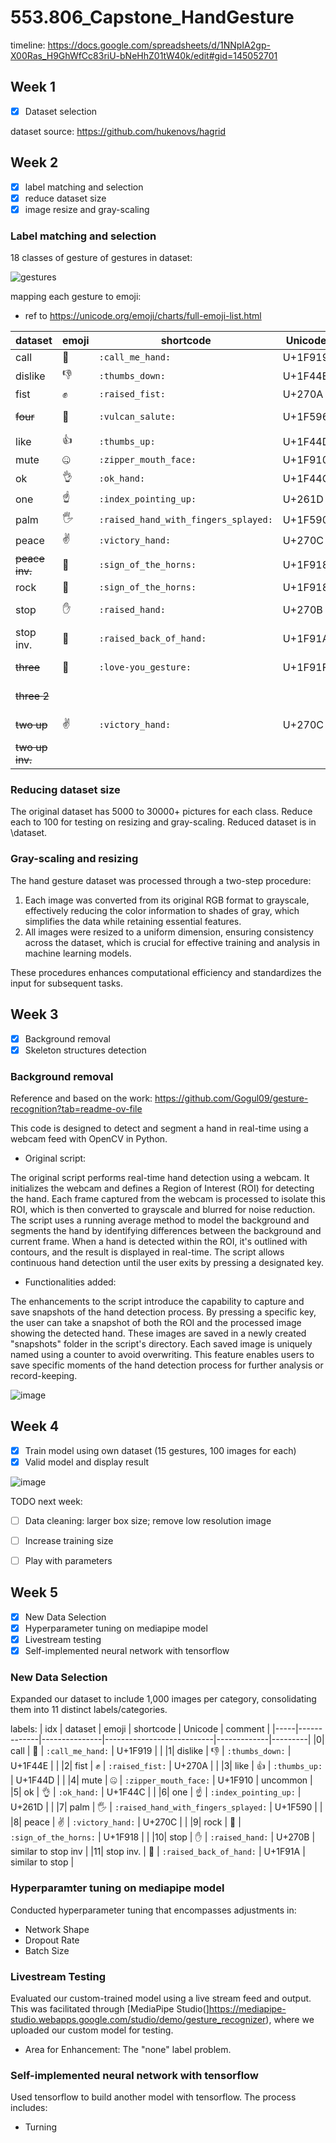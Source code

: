 # 553.806_Capstone_HandGesture

timeline: https://docs.google.com/spreadsheets/d/1NNpIA2gp-X00Ras_H9GhWfCc83riU-bNeHhZ01tW40k/edit#gid=145052701

## Week 1
- [x] Dataset selection

dataset source: https://github.com/hukenovs/hagrid

## Week 2
- [x] label matching and selection
- [x] reduce dataset size
- [x] image resize and gray-scaling 

### Label matching and selection

18 classes of gesture of gestures in dataset: 

![gestures](https://github.com/hukenovs/hagrid/raw/master/images/gestures.jpg)

mapping each gesture to emoji: 
* ref to https://unicode.org/emoji/charts/full-emoji-list.html

| dataset     | emoji         | shortcode                 | Unicode     | comment |
|-------------|---------------|---------------------------|-------------|---------|
| call        | 🤙            | `:call_me_hand:`          | U+1F919     |         |
| dislike     | 👎            | `:thumbs_down:`           | U+1F44E     |         |
| fist        | ✊            | `:raised_fist:`           | U+270A      |         |
| ~~four~~    | 🖖            | `:vulcan_salute:`         | U+1F596     | weak emoji        |
| like        | 👍            | `:thumbs_up:`             | U+1F44D     |         |
| mute        | 🤐            | `:zipper_mouth_face:`     | U+1F910     | uncommon |
| ok          | 👌            | `:ok_hand:`               | U+1F44C     |         |
| one         | ☝             | `:index_pointing_up:`     | U+261D      |         |
| palm        | 🖐            | `:raised_hand_with_fingers_splayed:` | U+1F590 |         |
| peace       | ✌             | `:victory_hand:`          | U+270C      |         |
| ~~peace inv.~~  | 🤘       | `:sign_of_the_horns:`     | U+1F918     | weak emoji     |
| rock        | 🤘            | `:sign_of_the_horns:`     | U+1F918     |         |
| stop        | ✋            | `:raised_hand:`           | U+270B      | similar to stop inv        |
| stop inv.   | 🤚            | `:raised_back_of_hand:`   | U+1F91A     | similar to stop        |
| ~~three~~   | 🤟            | `:love-you_gesture:`      | U+1F91F     | weak emoji        |
| ~~three 2~~ |             |      |     | no such emoji        |
| ~~two up~~  | ✌             | `:victory_hand:`          | U+270C      | weak emoji        |
| ~~two up inv.~~ |         |      |      | no such emoji         |

### Reducing dataset size

The original dataset has 5000 to 30000+ pictures for each class. Reduce each to 100 for testing on resizing and gray-scaling. Reduced dataset is in \dataset. 

### Gray-scaling and resizing

The hand gesture dataset was processed through a two-step procedure: 
1. Each image was converted from its original RGB format to grayscale, effectively reducing the color information to shades of gray, which simplifies the data while retaining essential features.
2. All images were resized to a uniform dimension, ensuring consistency across the dataset, which is crucial for effective training and analysis in machine learning models.

These procedures enhances computational efficiency and standardizes the input for subsequent tasks.


## Week 3

- [x] Background removal
- [x] Skeleton structures detection

### Background removal

Reference and based on the work: https://github.com/Gogul09/gesture-recognition?tab=readme-ov-file

This code is designed to detect and segment a hand in real-time using a webcam feed with OpenCV in Python. 

* Original script:

The original script performs real-time hand detection using a webcam. It initializes the webcam and defines a Region of Interest (ROI) for detecting the hand. Each frame captured from the webcam is processed to isolate this ROI, which is then converted to grayscale and blurred for noise reduction. The script uses a running average method to model the background and segments the hand by identifying differences between the background and current frame. When a hand is detected within the ROI, it's outlined with contours, and the result is displayed in real-time. The script allows continuous hand detection until the user exits by pressing a designated key.

* Functionalities added:

The enhancements to the script introduce the capability to capture and save snapshots of the hand detection process. By pressing a specific key, the user can take a snapshot of both the ROI and the processed image showing the detected hand. These images are saved in a newly created "snapshots" folder in the script's directory. Each saved image is uniquely named using a counter to avoid overwriting. This feature enables users to save specific moments of the hand detection process for further analysis or record-keeping.

![image](https://github.com/Shadowfax221/553.806_Capstone_HandGesture/assets/126203843/d2e85340-3031-42f5-939e-f02f1d5fe278)


## Week 4
- [x] Train model using own dataset (15 gestures, 100 images for each)
- [x] Valid model and display result

![image](https://github.com/Shadowfax221/553.806_Capstone_HandGesture/assets/48790906/ac8afc26-05dc-469c-b553-91496b21ff4d)

TODO next week: 
- [ ] Data cleaning: larger box size; remove low resolution image
- [ ] Increase training size
- [ ] Play with parameters


## Week 5

- [x] New Data Selection
- [x] Hyperparameter tuning on mediapipe model
- [x] Livestream testing
- [x] Self-implemented neural network with tensorflow

### New Data Selection

Expanded our dataset to include 1,000 images per category, consolidating them into 11 distinct labels/categories.

labels: 
| idx | dataset     | emoji         | shortcode                 | Unicode     | comment |
|-----|-------------|---------------|---------------------------|-------------|---------|
|0| call        | 🤙            | `:call_me_hand:`          | U+1F919     |         |
|1| dislike     | 👎            | `:thumbs_down:`           | U+1F44E     |         |
|2| fist        | ✊            | `:raised_fist:`           | U+270A      |         |
|3| like        | 👍            | `:thumbs_up:`             | U+1F44D     |         |
|4| mute        | 🤐            | `:zipper_mouth_face:`     | U+1F910     | uncommon |
|5| ok          | 👌            | `:ok_hand:`               | U+1F44C     |         |
|6| one         | ☝             | `:index_pointing_up:`     | U+261D      |         |
|7| palm        | 🖐            | `:raised_hand_with_fingers_splayed:` | U+1F590 |         |
|8| peace       | ✌             | `:victory_hand:`          | U+270C      |         |
|9| rock        | 🤘            | `:sign_of_the_horns:`     | U+1F918     |         |
|10| stop        | ✋            | `:raised_hand:`           | U+270B      | similar to stop inv        |
|11| stop inv.   | 🤚            | `:raised_back_of_hand:`   | U+1F91A     | similar to stop        |


### Hyperparamter tuning on mediapipe model

Conducted hyperparameter tuning that encompasses adjustments in:

* Network Shape
* Dropout Rate
* Batch Size

### Livestream Testing

Evaluated our custom-trained model using a live stream feed and output. This was facilitated through [MediaPipe Studio(]https://mediapipe-studio.webapps.google.com/studio/demo/gesture_recognizer), where we uploaded our custom model for testing.

* Area for Enhancement: The "none" label problem.

### Self-implemented neural network with tensorflow

Used tensorflow to build another model with tensorflow. The process includes:
- Turning 




  
